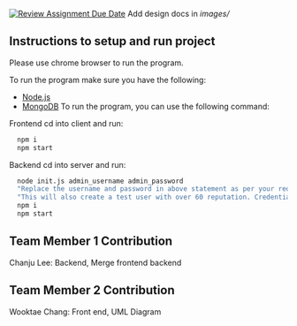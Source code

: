 [![Review Assignment Due Date](https://classroom.github.com/assets/deadline-readme-button-24ddc0f5d75046c5622901739e7c5dd533143b0c8e959d652212380cedb1ea36.svg)](https://classroom.github.com/a/9NDadFFr)
Add design docs in *images/*

## Instructions to setup and run project

Please use chrome browser to run the program.

To run the program make sure you have the following:

- [Node.js](https://nodejs.org/en/download/)
- [MongoDB](https://www.mongodb.com/try/download/community)
To run the program, you can use the following command:
  
 Frontend
 cd into client and run:

  ```sh
    npm i
    npm start
  ```
Backend
cd into server and run:

  ```sh
    node init.js admin_username admin_password
    "Replace the username and password in above statement as per your requirement. default email for login would be admin@example.com"
    "This will also create a test user with over 60 reputation. Credentials: email: test@example.com password: testpassword"
    npm i
    npm start
  ```

## Team Member 1 Contribution

Chanju Lee: Backend, Merge frontend backend

## Team Member 2 Contribution

Wooktae Chang: Front end, UML Diagram
